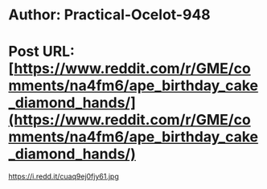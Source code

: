 # Author: Practical-Ocelot-948
# Post URL: [https://www.reddit.com/r/GME/comments/na4fm6/ape_birthday_cake_diamond_hands/](https://www.reddit.com/r/GME/comments/na4fm6/ape_birthday_cake_diamond_hands/)


https://i.redd.it/cuaq9ej0fjy61.jpg
